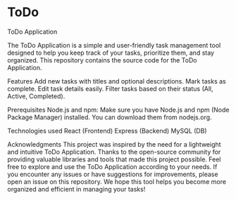 # ToDo

ToDo Application

The ToDo Application is a simple and user-friendly task management tool designed to help you keep track of your tasks, prioritize them, and stay organized. This repository contains the source code for the ToDo Application.

Features
Add new tasks with titles and optional descriptions.
Mark tasks as complete.
Edit task details easily.
Filter tasks based on their status (All, Active, Completed).

Prerequisites
Node.js and npm: Make sure you have Node.js and npm (Node Package Manager) installed. You can download them from nodejs.org.

Technologies used
React (Frontend)
Express (Backend)
MySQL (DB)

Acknowledgments
This project was inspired by the need for a lightweight and intuitive ToDo Application.
Thanks to the open-source community for providing valuable libraries and tools that made this project possible.
Feel free to explore and use the ToDo Application according to your needs. If you encounter any issues or have suggestions for improvements, please open an issue on this repository. We hope this tool helps you become more organized and efficient in managing your tasks!
